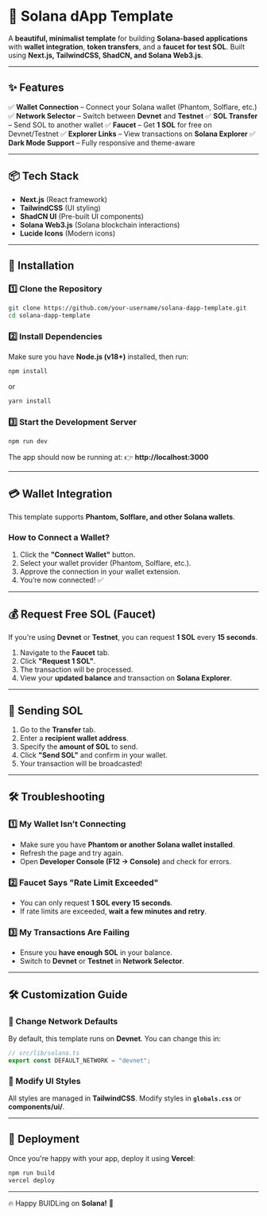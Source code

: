 # 🚀 Solana dApp Template

A **beautiful, minimalist template** for building **Solana-based applications** with **wallet integration**, **token transfers**, and a **faucet for test SOL**. Built using **Next.js, TailwindCSS, ShadCN, and Solana Web3.js**.

---

## ✨ Features

✅ **Wallet Connection** – Connect your Solana wallet (Phantom, Solflare, etc.)
✅ **Network Selector** – Switch between **Devnet** and **Testnet**
✅ **SOL Transfer** – Send SOL to another wallet
✅ **Faucet** – Get **1 SOL** for free on Devnet/Testnet
✅ **Explorer Links** – View transactions on **Solana Explorer**
✅ **Dark Mode Support** – Fully responsive and theme-aware

---

## 📦 Tech Stack

- **Next.js** (React framework)
- **TailwindCSS** (UI styling)
- **ShadCN UI** (Pre-built UI components)
- **Solana Web3.js** (Solana blockchain interactions)
- **Lucide Icons** (Modern icons)

---

## 🔧 Installation

### 1️⃣ Clone the Repository

```sh
git clone https://github.com/your-username/solana-dapp-template.git
cd solana-dapp-template
```

### 2️⃣ Install Dependencies

Make sure you have **Node.js (v18+)** installed, then run:

```sh
npm install
```

or

```sh
yarn install
```

### 3️⃣ Start the Development Server

```sh
npm run dev
```

The app should now be running at:
👉 **http://localhost:3000**

---

## 💳 Wallet Integration

This template supports **Phantom, Solflare, and other Solana wallets**.

### How to Connect a Wallet?

1. Click the **"Connect Wallet"** button.
2. Select your wallet provider (Phantom, Solflare, etc.).
3. Approve the connection in your wallet extension.
4. You’re now connected! ✅

---

## 💰 Request Free SOL (Faucet)

If you're using **Devnet** or **Testnet**, you can request **1 SOL** every **15 seconds**.

1. Navigate to the **Faucet** tab.
2. Click **"Request 1 SOL"**.
3. The transaction will be processed.
4. View your **updated balance** and transaction on **Solana Explorer**.

---

## 🔄 Sending SOL

1. Go to the **Transfer** tab.
2. Enter a **recipient wallet address**.
3. Specify the **amount of SOL** to send.
4. Click **"Send SOL"** and confirm in your wallet.
5. Your transaction will be broadcasted!

---

## 🛠 Troubleshooting

### 1️⃣ My Wallet Isn’t Connecting

- Make sure you have **Phantom or another Solana wallet installed**.
- Refresh the page and try again.
- Open **Developer Console (F12 → Console)** and check for errors.

### 2️⃣ Faucet Says "Rate Limit Exceeded"

- You can only request **1 SOL every 15 seconds**.
- If rate limits are exceeded, **wait a few minutes and retry**.

### 3️⃣ My Transactions Are Failing

- Ensure you **have enough SOL** in your balance.
- Switch to **Devnet** or **Testnet** in **Network Selector**.

---

## 🛠 Customization Guide

### 🔹 Change Network Defaults

By default, this template runs on **Devnet**. You can change this in:

```ts
// src/lib/solana.ts
export const DEFAULT_NETWORK = "devnet";
```

### 🔹 Modify UI Styles

All styles are managed in **TailwindCSS**.
Modify styles in **`globals.css`** or **components/ui/**.

---

## 🚀 Deployment

Once you're happy with your app, deploy it using **Vercel**:

```sh
npm run build
vercel deploy
```

---

🔥 Happy BUIDLing on **Solana!** 🚀
